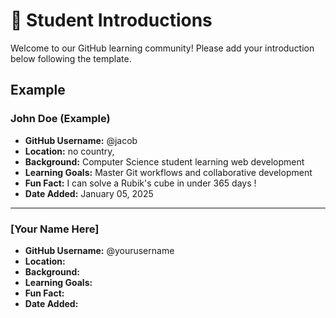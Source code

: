 # 👋 Student Introductions

Welcome to our GitHub learning community! Please add your introduction below following the template.

## Example

### John Doe (Example)
- **GitHub Username:** @jacob
- **Location:** no country, 
- **Background:** Computer Science student learning web development
- **Learning Goals:** Master Git workflows and collaborative development
- **Fun Fact:** I can solve a Rubik's cube in under 365 days !
- **Date Added:** January 05, 2025

---

<!-- Add your introduction below this line -->

### [Your Name Here]
- **GitHub Username:** @yourusername
- **Location:** 
- **Background:** 
- **Learning Goals:** 
- **Fun Fact:** 
- **Date Added:** 


